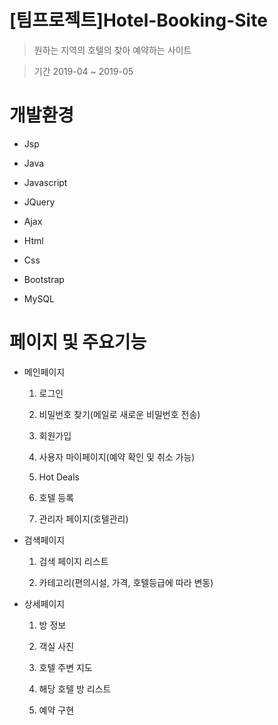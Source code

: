 # [팀프로젝트]Hotel-Booking-Site
> 원하는 지역의 호텔의 찾아 예약하는 사이트

> 기간 2019-04 ~ 2019-05


# 개발환경
* Jsp

* Java

* Javascript

* JQuery

* Ajax

* Html

* Css

* Bootstrap

* MySQL



# 페이지 및 주요기능
* 메인페이지

  1. 로그인
  
  2. 비밀번호 찾기(메일로 새로운 비밀번호 전송)
  
  3. 회원가입
  
  4. 사용자 마이페이지(예약 확인 및 취소 가능)
  
  5. Hot Deals
  
  6. 호텔 등록
  
  7. 관리자 페이지(호텔관리)


* 검색페이지

  1. 검색 페이지 리스트
  
  2. 카테고리(편의시설, 가격, 호텔등급에 따라 변동)


* 상세페이지

  1. 방 정보
  
  2. 객실 사진
  
  3. 호텔 주변 지도
  
  4. 해당 호텔 방 리스트
  
  5. 예약 구현

